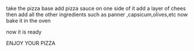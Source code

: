 take the pizza base 
add pizza sauce on one side of it
add a layer of chees 
then add all the other ingredients such as panner ,capsicum,olives,etc
now bake it in the oven

now it is  ready 

ENJOY YOUR PIZZA
